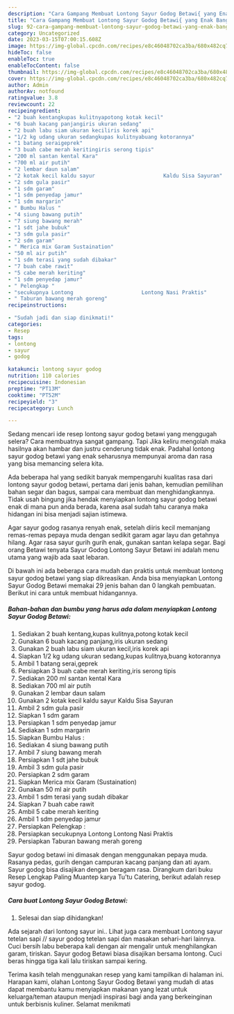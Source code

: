 ```yaml
---
description: "Cara Gampang Membuat Lontong Sayur Godog Betawi{ yang Enak Banget,  Menu Buat lebaran"
title: "Cara Gampang Membuat Lontong Sayur Godog Betawi{ yang Enak Banget,  Menu Buat lebaran"
slug: 92-cara-gampang-membuat-lontong-sayur-godog-betawi-yang-enak-banget-menu-buat-lebaran
category: Uncategorized
date: 2023-03-15T07:00:15.608Z
image: https://img-global.cpcdn.com/recipes/e8c46048702ca3ba/680x482cq70/lontong-sayur-godog-betawi-foto-resep-utama.jpg
hideToc: false
enableToc: true
enableTocContent: false
thumbnail: https://img-global.cpcdn.com/recipes/e8c46048702ca3ba/680x482cq70/lontong-sayur-godog-betawi-foto-resep-utama.jpg
cover: https://img-global.cpcdn.com/recipes/e8c46048702ca3ba/680x482cq70/lontong-sayur-godog-betawi-foto-resep-utama.jpg
author: Admin
authorAv: notfound
ratingvalue: 3.8
reviewcount: 22
recipeingredient:
- "2 buah kentangkupas kulitnyapotong kotak kecil"
- "6 buah kacang panjangiris ukuran sedang"
- "2 buah labu siam ukuran keciliris korek api"
- "1/2 kg udang ukuran sedangkupas kulitnyabuang kotorannya"
- "1 batang seraigeprek"
- "3 buah cabe merah keritingiris serong tipis"
- "200 ml santan kental Kara"
- "700 ml air putih"
- "2 lembar daun salam"
- "2 kotak kecil kaldu sayur                      Kaldu Sisa Sayuran"
- "2 sdm gula pasir"
- "1 sdm garam"
- "1 sdm penyedap jamur"
- "1 sdm margarin"
- " Bumbu Halus "
- "4 siung bawang putih"
- "7 siung bawang merah"
- "1 sdt jahe bubuk"
- "3 sdm gula pasir"
- "2 sdm garam"
- " Merica mix Garam Sustaination"
- "50 ml air putih"
- "1 sdm terasi yang sudah dibakar"
- "7 buah cabe rawit"
- "5 cabe merah keriting"
- "1 sdm penyedap jamur"
- " Pelengkap "
- "secukupnya Lontong                      Lontong Nasi Praktis"
- " Taburan bawang merah goreng"
recipeinstructions:

- "Sudah jadi dan siap dinikmati!"
categories:
- Resep
tags:
- lontong
- sayur
- godog

katakunci: lontong sayur godog 
nutrition: 110 calories
recipecuisine: Indonesian
preptime: "PT13M"
cooktime: "PT52M"
recipeyield: "3"
recipecategory: Lunch

---
```



Sedang mencari ide resep lontong sayur godog betawi yang menggugah selera? Cara membuatnya sangat gampang. Tapi Jika keliru mengolah maka hasilnya akan hambar dan justru cenderung tidak enak. Padahal lontong sayur godog betawi yang enak seharusnya mempunyai aroma dan rasa yang bisa memancing selera kita.


Ada beberapa hal yang sedikit banyak mempengaruhi kualitas rasa dari lontong sayur godog betawi, pertama dari jenis bahan, kemudian pemilihan bahan segar dan bagus, sampai cara membuat dan menghidangkannya. Tidak usah bingung jika hendak menyiapkan lontong sayur godog betawi enak di mana pun anda berada, karena asal sudah tahu caranya maka hidangan ini bisa menjadi sajian istimewa.

Agar sayur godog rasanya renyah enak, setelah diiris kecil memanjang remas-remas pepaya muda dengan sedikit garam agar layu dan getahnya hilang. Agar rasa sayur gurih gurih enak, gunakan santan kelapa segar. Bagi orang Betawi tenyata Sayur Godog Lontong Sayur Betawi ini adalah menu utama yang wajib ada saat lebaran.


Di bawah ini ada beberapa cara mudah dan praktis untuk membuat lontong sayur godog betawi yang siap dikreasikan. Anda bisa menyiapkan Lontong Sayur Godog Betawi memakai 29 jenis bahan dan 0 langkah pembuatan. Berikut ini cara untuk membuat hidangannya.

<!--inarticleads1-->

##### Bahan-bahan dan bumbu yang harus ada dalam menyiapkan Lontong Sayur Godog Betawi:

1. Sediakan 2 buah kentang,kupas kulitnya,potong kotak kecil
1. Gunakan 6 buah kacang panjang,iris ukuran sedang
1. Gunakan 2 buah labu siam ukuran kecil,iris korek api
1. Siapkan 1/2 kg udang ukuran sedang,kupas kulitnya,buang kotorannya
1. Ambil 1 batang serai,geprek
1. Persiapkan 3 buah cabe merah keriting,iris serong tipis
1. Sediakan 200 ml santan kental Kara
1. Sediakan 700 ml air putih
1. Gunakan 2 lembar daun salam
1. Gunakan 2 kotak kecil kaldu sayur                      Kaldu Sisa Sayuran
1. Ambil 2 sdm gula pasir
1. Siapkan 1 sdm garam
1. Persiapkan 1 sdm penyedap jamur
1. Sediakan 1 sdm margarin
1. Siapkan  Bumbu Halus :
1. Sediakan 4 siung bawang putih
1. Ambil 7 siung bawang merah
1. Persiapkan 1 sdt jahe bubuk
1. Ambil 3 sdm gula pasir
1. Persiapkan 2 sdm garam
1. Siapkan  Merica mix Garam (Sustaination)
1. Gunakan 50 ml air putih
1. Ambil 1 sdm terasi yang sudah dibakar
1. Siapkan 7 buah cabe rawit
1. Ambil 5 cabe merah keriting
1. Ambil 1 sdm penyedap jamur
1. Persiapkan  Pelengkap :
1. Persiapkan secukupnya Lontong                      Lontong Nasi Praktis
1. Persiapkan  Taburan bawang merah goreng


Sayur godog betawi ini dimasak dengan menggunakan pepaya muda. Rasanya pedas, gurih dengan campuran kacang panjang dan ati ayam. Sayur godog bisa disajikan dengan beragam rasa. Dirangkum dari buku Resep Lengkap Paling Muantep karya Tu&#39;tu Catering, berikut adalah resep sayur godog. 

<!--inarticleads2-->

##### Cara buat Lontong Sayur Godog Betawi:


1. Selesai dan siap dihidangkan!

Ada sejarah dari lontong sayur ini.. Lihat juga cara membuat Lontong sayur tetelan sapi // sayur godog tetelan sapi dan masakan sehari-hari lainnya. Cuci bersih labu beberapa kali dengan air mengalir untuk menghilangkan garam, tiriskan. Sayur godog Betawi biasa disajikan bersama lontong. Cuci beras hingga tiga kali lalu tiriskan sampai kering. 

Terima kasih telah menggunakan resep yang kami tampilkan di halaman ini. Harapan kami, olahan Lontong Sayur Godog Betawi yang mudah di atas dapat membantu kamu menyiapkan makanan yang lezat untuk keluarga/teman ataupun menjadi inspirasi bagi anda yang berkeinginan untuk berbisnis kuliner. Selamat menikmati
